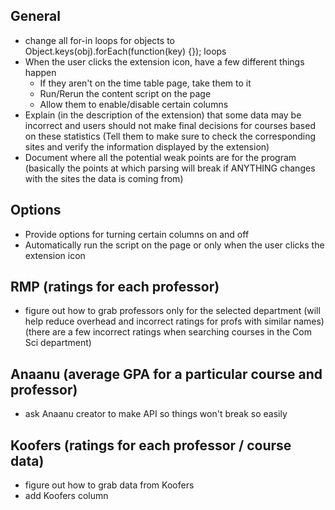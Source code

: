 ## General
- change all for-in loops for objects to Object.keys(obj).forEach(function(key) {}); loops
- When the user clicks the extension icon, have a few different things happen
    - If they aren't on the time table page, take them to it
    - Run/Rerun the content script on the page
    - Allow them to enable/disable certain columns
- Explain (in the description of the extension) that some data may be incorrect and users should not make final decisions for courses based on these statistics
    (Tell them to make sure to check the corresponding sites and verify the information displayed by the extension)
- Document where all the potential weak points are for the program (basically the points at which parsing will break if ANYTHING changes with the sites the data is coming from)


## Options
- Provide options for turning certain columns on and off
- Automatically run the script on the page or only when the user clicks the extension icon


## RMP (ratings for each professor)
- figure out how to grab professors only for the selected department (will help reduce overhead and incorrect ratings for profs with similar names)
    (there are a few incorrect ratings when searching courses in the Com Sci department)


## Anaanu (average GPA for a particular course and professor)
- ask Anaanu creator to make API so things won't break so easily


## Koofers (ratings for each professor / course data)
- figure out how to grab data from Koofers
- add Koofers column
